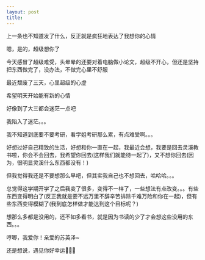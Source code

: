 ```yaml
---
layout: post
title: 
---
```



上一条也不知道发了什么，反正就是疯狂地表达了我想你的心情

嗯，是的，超级想你了

今天感冒了超级难受，头晕晕的还要对着电脑做小论文，超级不开心，但还是坚持把东西做完了，没办法，不做完心里不舒服

最近颓废了三天，心里超级的心虚

希望明天开始能有新的心情

好像到了大三都会迷茫一点吧

我陷入了迷茫。。。

我不知道到底要不要考研，看学姐考研那么累，有点难受啊。。。

好想过好自己精致的生活，好想和你一直在一起，我最近会想，我要是回去灵溪教书啦，你会不会回去，我希望你回去(这样我们就能待一起了)，又不想你回去(因为，很明显灵溪什么东西都没有！)

但我觉得我还是不要想那么早吧，但其实我自己也不想回去，哈哈哈。。。

总觉得这学期开学了之后我变了很多，变得不一样了，一些想法有点改变。。。有些东西变得明白了(反正我就是要不远万里不辞辛苦排除千难万险和你在一起)，但有些东西变得模糊了(我到底怎样做才能达到这个目标呢？)

想那么多都是没用的，还不如多看书，就是因为书读的少了才会想这些没用的东西。。。

哼唧，我爱你！亲爱的苏英泽~

还是想说，遇见你好幸运🙆🙆🙆
